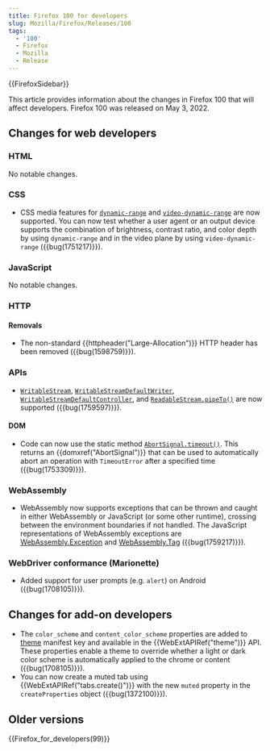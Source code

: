 ```yaml
---
title: Firefox 100 for developers
slug: Mozilla/Firefox/Releases/100
tags:
  - '100'
  - Firefox
  - Mozilla
  - Release
---
```


{{FirefoxSidebar}}

This article provides information about the changes in Firefox 100 that will affect developers. Firefox 100 was released on May 3, 2022.

## Changes for web developers

### HTML

No notable changes.

### CSS

- CSS media features for [`dynamic-range`](/en-US/docs/Web/CSS/@media/dynamic-range) and [`video-dynamic-range`](/en-US/docs/Web/CSS/@media/video-dynamic-range) are now supported. You can now test whether a user agent or an output device supports the combination of brightness, contrast ratio, and color depth by using `dynamic-range` and in the video plane by using `video-dynamic-range` ({{bug(1751217)}}).

### JavaScript

No notable changes.

### HTTP

#### Removals

- The non-standard {{httpheader("Large-Allocation")}} HTTP header has been removed ({{bug(1598759)}}).

### APIs

- [`WritableStream`](/en-US/docs/Web/API/WritableStream), [`WritableStreamDefaultWriter`](/en-US/docs/Web/API/WritableStreamDefaultWriter), [`WritableStreamDefaultController`](/en-US/docs/Web/API/WritableStreamDefaultController), and [`ReadableStream.pipeTo()`](/en-US/docs/Web/API/ReadableStream/pipeTo) are now supported ({{bug(1759597)}}).

#### DOM

- Code can now use the static method [`AbortSignal.timeout()`](/en-US/docs/Web/API/AbortSignal/timeout).
  This returns an {{domxref("AbortSignal")}} that can be used to automatically abort an operation with `TimeoutError` after a specified time ({{bug(1753309)}}).

### WebAssembly

- WebAssembly now supports exceptions that can be thrown and caught in either WebAssembly or JavaScript (or some other runtime), crossing between the environment boundaries if not handled.
  The JavaScript representations of WebAssembly exceptions are [WebAssembly.Exception](/en-US/docs/WebAssembly/JavaScript_interface/Exception) and [WebAssembly.Tag](/en-US/docs/WebAssembly/JavaScript_interface/Tag) ({{bug(1759217)}}).

### WebDriver conformance (Marionette)

- Added support for user prompts (e.g. `alert`) on Android ({{bug(1708105)}}).

## Changes for add-on developers

- The `color_scheme` and `content_color_scheme` properties are added to [theme](/en-US/docs/Mozilla/Add-ons/WebExtensions/manifest.json/theme) manifest key and available in the {{WebExtAPIRef("theme")}} API. These properties enable a theme to override whether a light or dark color scheme is automatically applied to the chrome or content ({{bug(1708105)}}).
- You can now create a muted tab using {{WebExtAPIRef("tabs.create()")}} with the new `muted` property in the `createProperties` object ({{bug(1372100)}}).

## Older versions

{{Firefox_for_developers(99)}}

